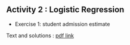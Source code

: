 ## Activity 2 : Logistic Regression

- Exercise 1: student admission estimate

Text and solutions : [pdf link](https://github.com/Isaacmaffo96/IMAD-2023/blob/main/02%20-%20Logistic%20Regression/02%20-%20Regressione%20Logistica.pdf)
